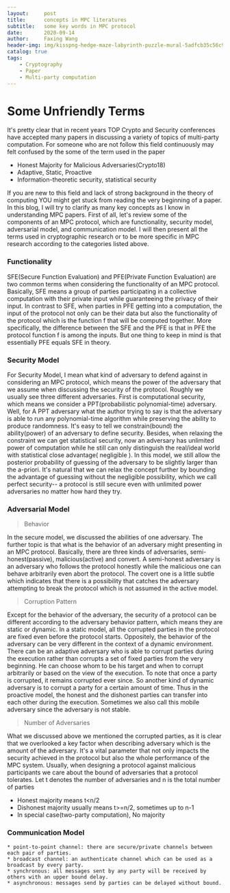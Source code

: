 ```yaml
---
layout:     post
title:      concepts in MPC literatures
subtitle:   some key words in MPC protocol
date:       2020-09-14
author:     Faxing Wang
header-img: img/kisspng-hedge-maze-labyrinth-puzzle-mural-5adfcb35c56c91.7130978515246159898087.png
catalog: true
tags:
    - Cryptography
    - Paper 
    - Multi-party computation
---
```

# Some Unfriendly Terms

It's pretty clear that in recent years TOP Crypto and Security conferences have accepted many papers in discussing a variety of topics of multi-party computation. For someone who are not follow this field continuously may felt confused by the some of the term used in the paper
  - Honest Majority for Malicious Adversaries(Crypto18)
  - Adaptive, Static, Proactive  
  - Information-theoretic security, statistical security 
  
If you are new to this field and lack of strong background in the theory of computing YOU might get stuck from reading the very beginning of a paper. In this blog, I will try to clarify as many key concepts as I know in understanding MPC papers.
First of all, let's review some of the components of an MPC protocol, which are functionality, security model, adversarial model, and communication model. I will then present all the terms used in cryptographic research or to be more specific in MPC research according to the categories listed above.
### Functionality
SFE(Secure Function Evaluation) and PFE(Private Function Evaluation) are two common terms when considering the functionality of an MPC protocol. Basically, SFE means a group of parties participating in a collective computation with their private input while guaranteeing the privacy of their input. In contrast to SFE, when parties in PFE getting into a computation, the input of the protocol not only can be their data but also the functionality of the protocol which is the function f that will be computed together. More specifically, the difference between the SFE and the PFE is that in PFE the protocol function f is among the inputs. But one thing to keep in mind is that essentially PFE equals SFE in theory.
### Security Model
For Security Model, I mean what kind of adversary to defend against in considering an MPC protocol, which means the power of the adversary that we assume when discussing the security of the protocol. Roughly we usually see three different adversaries. First is computational security, which means we consider a PPT(probabilistic polynomial-time) adversary. Well, for A PPT adversary what the author trying to say is that the adversary is able to run any polynomial-time algorithm while preserving the ability to produce randomness. It's easy to tell we constrain(bound) the ability(power) of an adversary to define security.
Besides, when relaxing the constraint we can get statistical security, now an adversary has unlimited power of computation while he still can only distinguish the real/ideal world with statistical close advantage( negligible ). In this model, we still allow the posterior probability of guessing of the adversary to be slightly larger than the a-priori.
It's natural that we can relax the concept further by bounding the advantage of guessing without the negligible possibility, which we call perfect security-- a protocol is still secure even with unlimited power adversaries no matter how hard they try.
### Adversarial Model
> Behavior

In the secure model, we discussed the abilities of one adversary. The further topic is that what is the behavior of an adversary might presenting in an MPC protocol. Basically, there are three kinds of adversaries, semi-honest(passive), malicious(active) and convert. A semi-honest adversary is an adversary who follows the protocol honestly while the malicious one can behave arbitrarily even abort the protocol. The covert one is a little subtle which indicates that there is a possibility that catches the adversary attempting to break the protocol which is not assumed in the active model.
> Corruption Pattern

Except for the behavior of the adversary, the security of a protocol can be different according to the adversary behavior pattern, which means they are static or dynamic. In a static model, all the corrupted parties in the protocol are fixed even before the protocol starts. Oppositely, the behavior of the adversary can be very different in the context of a dynamic environment. There can be an adaptive adversary who is able to corrupt parties during the execution rather than corrupts a set of fixed parties from the very beginning. He can choose whom to be his target and when to corrupt arbitrarily or based on the view of the execution. To note that once a party is corrupted, it remains corrupted ever since. So another kind of dynamic adversary is to corrupt a party for a certain amount of time. Thus in the proactive model, the honest and the dishonest parties can transfer into each other during the execution. Sometimes we also call this mobile adversary since the adversary is not stable.
> Number of Adversaries

What we discussed above we mentioned the corrupted parties, as it is clear that we overlooked a key factor when describing adversary which is the amount of the adversary. It's a vital parameter that not only impacts the security achieved in the protocol but also the whole performance of the MPC system.  Usually, when designing a protocol against malicious participants we care about the bound of adversaries that a protocol tolerates.
Let t denotes the number of adversaries and n is the total number of parties
* Honest majority means t<n/2
* Dishonest majority usually means t>=n/2, sometimes up to n-1
* In special case(two-party computation), No majority
### Communication Model
    * point-to-point channel: there are secure/private channels between each pair of parties.
    * broadcast channel: an authenticate channel which can be used as a broadcast by every party.
    * synchronous: all messages sent by any party will be received by others with an upper bound delay.
    * asynchronous: messages send by parties can be delayed without bound.


